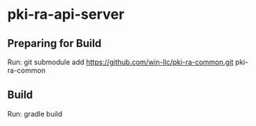 # pki-ra-api-server

## Preparing for Build
Run: git submodule add https://github.com/win-llc/pki-ra-common.git pki-ra-common

## Build
Run: gradle build